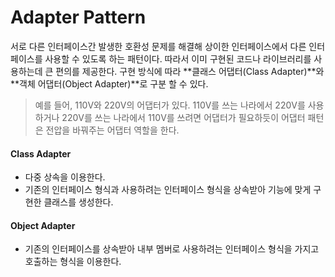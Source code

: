 # Adapter Pattern  
서로 다른 인터페이스간 발생한 호환성 문제를 해결해 상이한 인터페이스에서 다른 인터페이스를 사용할 수 있도록 하는 패턴이다. 따라서 이미 구현된 코드나 라이브러리를 사용하는데 큰 편의를 제공한다. 구현 방식에 따라 **클래스 어댑터(Class Adapter)**와 **객체 어댑터(Object Adapter)**로 구분 할 수 있다.  

> 예를 들어, 110V와 220V의 어댑터가 있다. 110V를 쓰는 나라에서 220V를 사용하거나 220V를 쓰는 나라에서 110V를 쓰려면 어댑터가 필요하듯이 어댑터 패턴은 전압을 바꿔주는 어댑터 역할을 한다.  

#### Class Adapter  
- 다중 상속을 이용한다.  
- 기존의 인터페이스 형식과 사용하려는 인터페이스 형식을 상속받아 기능에 맞게 구현한 클래스를 생성한다.  

#### Object Adapter  
- 기존의 인터페이스를 상속받아 내부 멤버로 사용하려는 인터페이스 형식을 가지고 호출하는 형식을 이용한다.  
